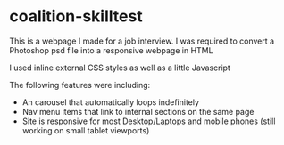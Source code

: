 # coalition-skilltest

This is a webpage I made for a job interview. I was required to convert a Photoshop psd file into a responsive webpage in HTML

I used inline external CSS styles as well as a little Javascript

The following features were including:

- An carousel that automatically loops indefinitely 
- Nav menu items that link to internal sections on the same page
- Site is responsive for most Desktop/Laptops and mobile phones (still working on small tablet viewports)
